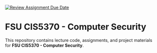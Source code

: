 [![Review Assignment Due Date](https://classroom.github.com/assets/deadline-readme-button-22041afd0340ce965d47ae6ef1cefeee28c7c493a6346c4f15d667ab976d596c.svg)](https://classroom.github.com/a/yUtmIqgO)
# FSU CIS5370 - Computer Security  

This repository contains lecture code, assignments, and project materials for **FSU CIS5370 - Computer Security**.  
